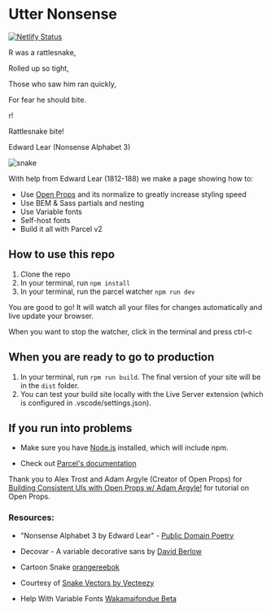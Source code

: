 # Utter Nonsense

[![Netlify Status](https://api.netlify.com/api/v1/badges/58c5260d-b679-4090-91e3-0d4e3cb745a7/deploy-status)](https://app.netlify.com/sites/utter-nonsense/deploys)

R was a rattlesnake,

Rolled up so tight,

Those who saw him ran quickly,

For fear he should bite.

r!

Rattlesnake bite!

Edward Lear (Nonsense Alphabet 3)

![snake](https://user-images.githubusercontent.com/13385801/152665541-7b9f4b78-d166-47ac-873c-22ec28fa17a8.svg)

With help from Edward Lear (1812-188) we make a page showing how to:

- Use [Open Props](https://open-props.style/) and its normalize to greatly increase styling speed
- Use BEM & Sass partials and nesting
- Use Variable fonts
- Self-host fonts
- Build it all with Parcel v2

## How to use this repo

1. Clone the repo
2. In your terminal, run `npm install`
3. In your terminal, run the parcel watcher `npm run dev`

You are good to go! It will watch all your files for changes automatically and live update your browser.

When you want to stop the watcher, click in the terminal and press ctrl-c

## When you are ready to go to production

1. In your terminal, run `rpm run build`. The final version of your site will be in the `dist` folder.
2. You can test your build site locally with the Live Server extension (which is configured in .vscode/settings.json).

## If you run into problems

- Make sure you have [Node.js](https://nodejs.org/en/) installed, which will include npm.

- Check out [Parcel's documentation](https://parceljs.org/getting_started.html)

Thank you to Alex Trost and Adam Argyle (Creator of Open Props) for [Building Consistent UIs with Open Props w/ Adam Argyle!](https://youtu.be/O53MwmolKP4) for tutorial on Open Props.

### Resources:

- "Nonsense Alphabet 3 by Edward Lear" - [Public Domain Poetry](http://www.public-domain-poetry.com/edward-lear/nonsense-alphabet-3-23374)

- Decovar - A variable decorative sans by [David Berlow](https://github.com/sannorozco/Decovar)

- Cartoon Snake [orangereebok](https://www.vecteezy.com/vector-art/172800-anaconda-cartoon-vector)

- Courtesy of [Snake Vectors by Vecteezy](https://www.vecteezy.com/free-vector/snake)

- Help With Variable Fonts [Wakamaifondue Beta](https://wakamaifondue.com/beta/)
